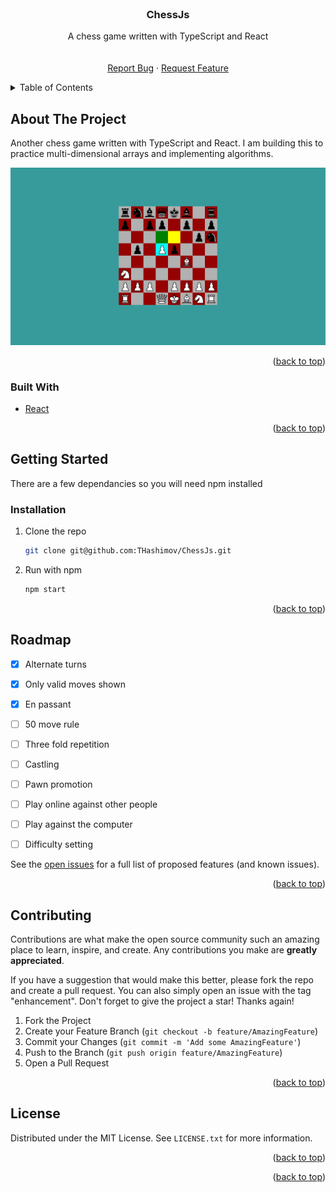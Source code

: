 <div id="top"></div>
<!-- PROJECT LOGO -->
<br />
<div align="center">

<h3 align="center">ChessJs</h3>

  <p align="center">
    A chess game written with TypeScript and React
    <br />
    <br />
    <br />
    <a href="https://github.com/THashimov/ChessJs/issues">Report Bug</a>
    ·
    <a href="https://github.com/THashimov/ChessJs/issues">Request Feature</a>
  </p>
</div>



<!-- TABLE OF CONTENTS -->
<details>
  <summary>Table of Contents</summary>
  <ol>
    <li>
      <a href="#about-the-project">About The Project</a>
      <ul>
        <li><a href="#built-with">Built With</a></li>
      </ul>
    </li>
    <li>
      <a href="#getting-started">Getting Started</a>
      <ul>
        <li><a href="#installation">Installation</a></li>
      </ul>
    </li>
    <li><a href="#roadmap">Roadmap</a></li>
    <li><a href="#contributing">Contributing</a></li>
    <li><a href="#license">License</a></li>
  </ol>
</details>



<!-- ABOUT THE PROJECT -->
## About The Project

Another chess game written with TypeScript and React. I am building this to practice multi-dimensional arrays and implementing algorithms.

![product-screenshot](./screenshot.png)

<p align="right">(<a href="#top">back to top</a>)</p>

### Built With

* [React](https://reactjs.org/)

<p align="right">(<a href="#top">back to top</a>)</p>

<!-- GETTING STARTED -->
## Getting Started

There are a few dependancies so you will need npm installed

### Installation

1. Clone the repo
   ```sh
   git clone git@github.com:THashimov/ChessJs.git
   ```
2. Run with npm
   ```sh
   npm start
   ```
<p align="right">(<a href="#top">back to top</a>)</p>

<!-- ROADMAP -->
## Roadmap

- [X] Alternate turns
- [X] Only valid moves shown
- [X] En passant
- [ ] 50 move rule
- [ ] Three fold repetition
- [ ] Castling
- [ ] Pawn promotion
- [ ] Play online against other people
- [ ] Play against the computer
- [ ] Difficulty setting


See the [open issues](https://github.com/THashimov/ChessJs/issues) for a full list of proposed features (and known issues).

<p align="right">(<a href="#top">back to top</a>)</p>

<!-- CONTRIBUTING -->
## Contributing

Contributions are what make the open source community such an amazing place to learn, inspire, and create. Any contributions you make are **greatly appreciated**.

If you have a suggestion that would make this better, please fork the repo and create a pull request. You can also simply open an issue with the tag "enhancement".
Don't forget to give the project a star! Thanks again!

1. Fork the Project
2. Create your Feature Branch (`git checkout -b feature/AmazingFeature`)
3. Commit your Changes (`git commit -m 'Add some AmazingFeature'`)
4. Push to the Branch (`git push origin feature/AmazingFeature`)
5. Open a Pull Request

<p align="right">(<a href="#top">back to top</a>)</p>

<!-- LICENSE -->
## License

Distributed under the MIT License. See `LICENSE.txt` for more information.

<p align="right">(<a href="#top">back to top</a>)</p>

<p align="right">(<a href="#top">back to top</a>)</p>


<!-- MARKDOWN LINKS & IMAGES -->
<!-- https://www.markdownguide.org/basic-syntax/#reference-style-links -->
[contributors-shield]: https://img.shields.io/github/contributors/github_username/repo_name.svg?style=for-the-badge
[contributors-url]: https://github.com/THashimov/ChessJs/graphs/contributors
[forks-shield]: https://img.shields.io/github/forks/github_username/repo_name.svg?style=for-the-badge
[forks-url]: https://github.com/THashimov/ChessJs/network/members
[issues-shield]: https://img.shields.io/github/issues/github_username/repo_name.svg?style=for-the-badge
[issues-url]: https://github.com/THashimov/ChessJs/issues
[license-shield]: https://img.shields.io/github/license/github_username/repo_name.svg?style=for-the-badge
[license-url]: https://github.com/THashimov/ChessJs/blob/main/LICENSE.txt
